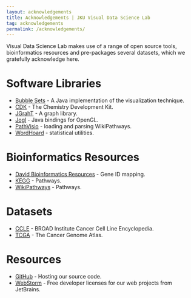 ```yaml
---
layout: acknowledgements
title: Acknowledgements | JKU Visual Data Science Lab
tag: acknowledgements
permalink: /acknowledgements/
---
```


Visual Data Science Lab makes use of a range of open source tools, bioinformatics resources and pre-packages several datasets, which we gratefully acknowledge here.

# Software Libraries

* [Bubble Sets](https://github.com/JosuaKrause/Bubble-Sets) - A Java implementation of the visualization technique.
* [CDK](https://sourceforge.net/projects/cdk/) - The Chemistry Development Kit.
* [JGrahT](https://jgrapht.org/) - A graph library.
* [Jogl](https://jogamp.org/jogl/www/) - Java bindings for OpenGL.
* [PathVisio](https://www.pathvisio.org/) - loading and parsing WikiPathways.
* [WordHoard](http://wordhoard.northwestern.edu/) - statistical utilities.

# Bioinformatics Resources

* [David Bioinformatics Resources](https://david.ncifcrf.gov/) - Gene ID mapping.
* [KEGG](http://www.genome.jp/kegg/pathway.html) - Pathways.
* [WikiPathways](https://www.wikipathways.org/index.php/WikiPathways) - Pathways.

# Datasets

* [CCLE](https://www.broadinstitute.org/software/cprg/?q=node/11) - BROAD Institute Cancer Cell Line Encyclopedia.
* [TCGA](https://cancergenome.nih.gov/) - The Cancer Genome Atlas.

# Resources

* [GitHub](https://github.com/) - Hosting our source code.
* [WebStorm](https://www.jetbrains.com/webstorm/) - Free developer licenses for our web projects from JetBrains.
